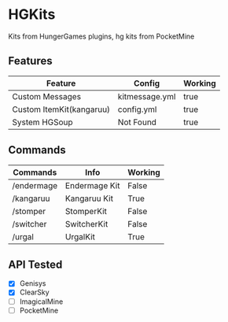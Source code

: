 # HGKits
Kits from HungerGames plugins, hg kits from PocketMine

## Features

Feature | Config | Working |
-----------|----------|----------
Custom Messages | kitmessage.yml | true
Custom ItemKit(kangaruu) | config.yml | true
System HGSoup | Not Found | true

## Commands

Commands | Info | Working |
-----------|----------|----------
/endermage | Endermage Kit | False
/kangaruu | Kangaruu Kit | True
/stomper | StomperKit | False
/switcher | SwitcherKit | False
/urgal | UrgalKit | True

## API Tested
- [X] Genisys
- [X] ClearSky
- [ ] ImagicalMine
- [ ] PocketMine
